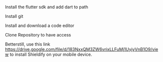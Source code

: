 Install the flutter sdk and add dart to path

Install git

Install and download a code editor

Clone Repository to have access

Betterstill, use this link https://drive.google.com/file/d/183NxxQM3ZW6vrixLLFuMj1UyjyVnB1O9/view to install Shieldify on your mobile device.
